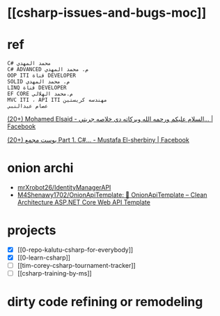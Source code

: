 # [[csharp-issues-and-bugs-moc]]

# ref
```
C# محمد المهدي 
C# ADVANCED م. محمد المهدي 
OOP ITI قناة DEVELOPER  
SOLID م. محمد المهدي
LINQ قناة DEVELOPER 
EF CORE م.محمد الهلالي 
MVC ITI ، API ITI مهندسه كريستين
عصام عبدالنبي
```

[(20+) Mohamed Elsaid - السلام عليكم ورحمه الله وبركاته دي خلاصه جربتي... | Facebook](https://www.facebook.com/story.php?story_fbid=502764799457747&id=100091726937823&rdid=R0ibh0l0aXsFHLEf#)


[(20+) بوست مجمع Part 1. C#... - Mustafa El-sherbiny | Facebook](https://www.facebook.com/story.php?story_fbid=2651544325046366&id=100005724720762&rdid=BOALEu2pnf8Gt7SA#)

# onion archi
- [mrXrobot26/IdentityManagerAPI](https://github.com/mrXrobot26/IdentityManagerAPI)
- [M4Shenawy1702/OnionApiTemplate: 🧅 OnionApiTemplate – Clean Architecture ASP.NET Core Web API Template](https://github.com/M4Shenawy1702/OnionApiTemplate)
# projects
- [x] [[0-repo-kalutu-csharp-for-everybody]]
- [x] [[0-learn-csharp]]
- [ ] [[tim-corey-csharp-tournament-tracker]]
- [ ] [[csharp-training-by-ms]]
# dirty code refining or remodeling